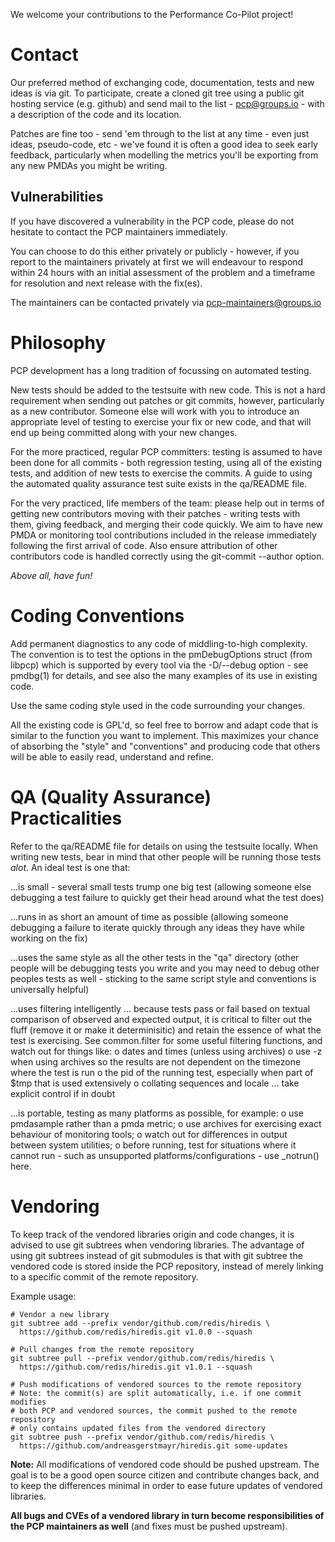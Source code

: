 We welcome your contributions to the Performance Co-Pilot project!

# Contact

Our preferred method of exchanging code, documentation, tests and new
ideas is via git.  To participate, create a cloned git tree using a
public git hosting service (e.g. github) and send mail to the list -
<pcp@groups.io> - with a description of the code and its location.

Patches are fine too - send 'em through to the list at any time - even
just ideas, pseudo-code, etc - we've found it is often a good idea to
seek early feedback, particularly when modelling the metrics you'll be
exporting from any new PMDAs you might be writing.

## Vulnerabilities

If you have discovered a vulnerability in the PCP code, please do not
hesitate to contact the PCP maintainers immediately.

You can choose to do this either privately or publicly - however, if
you report to the maintainers privately at first we will endeavour to
respond within 24 hours with an initial assessment of the problem and
a timeframe for resolution and next release with the fix(es).

The maintainers can be contacted privately via <pcp-maintainers@groups.io>

# Philosophy

PCP development has a long tradition of focussing on automated testing.

New tests should be added to the testsuite with new code.  This is not
a hard requirement when sending out patches or git commits, however,
particularly as a new contributor.  Someone else will work with you to
introduce an appropriate level of testing to exercise your fix or new
code, and that will end up being committed along with your new changes.

For the more practiced, regular PCP committers: testing is assumed to
have been done for all commits - both regression testing, using all of
the existing tests, and addition of new tests to exercise the commits.
A guide to using the automated quality assurance test suite exists in
the qa/README file.

For the very practiced, life members of the team: please help out in
terms of getting new contributors moving with their patches - writing
tests with them, giving feedback, and merging their code quickly.  We
aim to have new PMDA or monitoring tool contributions included in the
release immediately following the first arrival of code.  Also ensure
attribution of other contributors code is handled correctly using the
git-commit --author option.

*Above all, have fun!*


# Coding Conventions

Add permanent diagnostics to any code of middling-to-high complexity.
The convention is to test the options in the pmDebugOptions struct
(from libpcp) which is supported by every tool via the -D/--debug
option - see pmdbg(1) for details, and see also the many examples of
its use in existing code.

Use the same coding style used in the code surrounding your changes.

All the existing code is GPL'd, so feel free to borrow and adapt code
that is similar to the function you want to implement.  This maximizes
your chance of absorbing the "style" and "conventions" and producing
code that others will be able to easily read, understand and refine.


# QA (Quality Assurance) Practicalities

Refer to the qa/README file for details on using the testsuite locally.
When writing new tests, bear in mind that other people will be running
those tests *alot*.  An ideal test is one that:

...is small - several small tests trump one big test
   (allowing someone else debugging a test failure to quickly get their
    head around what the test does)

...runs in as short an amount of time as possible
   (allowing someone debugging a failure to iterate quickly through any
    ideas they have while working on the fix)

...uses the same style as all the other tests in the "qa" directory
   (other people will be debugging tests you write and you may need to
    debug other peoples tests as well - sticking to the same script
    style and conventions is universally helpful)

...uses filtering intelligently ... because tests pass or fail based
   on textual comparison of observed and expected output, it is critical
   to filter out the fluff (remove it or make it determinisitic) and
   retain the essence of what the test is exercising.  See common.filter
   for some useful filtering functions, and watch out for things like:
   o dates and times (unless using archives)
   o use -z when using archives so the results are not dependent on
     the timezone where the test is run
   o the pid of the running test, especially when part of $tmp that is
     used extensively
   o collating sequences and locale ... take explicit control if in doubt
     

...is portable, testing as many platforms as possible, for example:
   o  use pmdasample rather than a pmda<kernel> metric;
   o  use archives for exercising exact behaviour of monitoring tools;
   o  watch out for differences in output between system utilities;
   o  before running, test for situations where it cannot run - such
      as unsupported platforms/configurations - use _notrun() here.


# Vendoring

To keep track of the vendored libraries origin and code changes, it is advised
to use git subtrees when vendoring libraries. The advantage of using git
subtrees instead of git submodules is that with git subtree the vendored code
is stored inside the PCP repository, instead of merely linking to a specific
commit of the remote repository.

Example usage:
```
# Vendor a new library
git subtree add --prefix vendor/github.com/redis/hiredis \
  https://github.com/redis/hiredis.git v1.0.0 --squash

# Pull changes from the remote repository
git subtree pull --prefix vendor/github.com/redis/hiredis \
  https://github.com/redis/hiredis.git v1.0.1 --squash

# Push modifications of vendored sources to the remote repository
# Note: the commit(s) are split automatically, i.e. if one commit modifies
# both PCP and vendored sources, the commit pushed to the remote repository
# only contains updated files from the vendored directory
git subtree push --prefix vendor/github.com/redis/hiredis \
  https://github.com/andreasgerstmayr/hiredis.git some-updates
```

**Note:** All modifications of vendored code should be pushed upstream. The
goal is to be a good open source citizen and contribute changes back, and to keep
the differences minimal in order to ease future updates of vendored libraries.

**All bugs and CVEs of a vendored library in turn become responsibilities of the
PCP maintainers as well** (and fixes must be pushed upstream).
